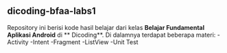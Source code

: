 ## dicoding-bfaa-labs1
Repository ini berisi kode hasil belajar dari kelas **Belajar Fundamental Aplikasi Android** di ** Dicoding**.
Di dalamnya terdapat beberapa materi:
-Activity
-Intent
-Fragment
-ListView
-Unit Test
